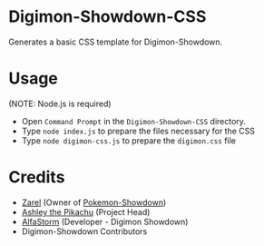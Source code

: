 # Digimon-Showdown-CSS
Generates a basic CSS template for Digimon-Showdown.

# Usage
(NOTE: Node.js is required)
- Open `Command Prompt` in the `Digimon-Showdown-CSS` directory.
- Type `node index.js` to prepare the files necessary for the CSS
- Type `node digimon-css.js` to prepare the `digimon.css` file

# Credits
- [Zarel](https://github.com/Zarel/) (Owner of [Pokemon-Showdown](https://github.com/Zarel/Pokemon-Showdown))
- [Ashley the Pikachu](https://github.com/AshleyPikachu) (Project Head)
- [AlfaStorm](https://github.com/AlphaWind) (Developer - Digimon Showdown)
- Digimon-Showdown Contributors

